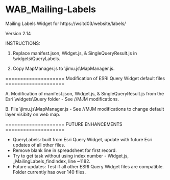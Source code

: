 # WAB_Mailing-Labels
Mailing Labels Widget for https://wsitd03/website/labels/

Version 2.14

INSTRUCTIONS:

   1. Replace manifest.json, Widget.js, & SingleQueryResult.js in \widgets\QueryLabels.
   
   2. Copy MapManager.js to \jimu.js\MapManager.js.
   

 ==================== Modification of ESRI Query Widget default files  ==================== 

   A. Modification of manifest.json, Widget.js, & SingleQueryResult.js from the Esri \widgets\Query folder - See //MJM modifications.
   
   B. File \jimu.js\MapManager.js - See //MJM modifications to change default layer visibity on web map.
   
   
   
 ==================== FUTURE ENHANCEMENTS ==================== 
 - QueryLabels: built from Esri Query Widget, update with future Esri updates of all other files.
 - Remove blank line in spreadsheet for first record.
 - Try to get task without using index number - Widget.js, _MailingLabels_findIndex, line ~1182.
 - Future updates: Test if all other ESRI Query Widget files are compatible.  Folder currently has over 140 files.
